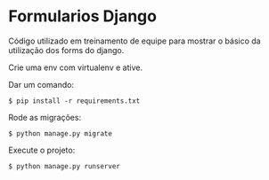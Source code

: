 # Formularios Django

Código utilizado em treinamento de equipe para mostrar o básico da utilização dos forms do django.

Crie uma env com virtualenv e ative.

Dar um comando:
```
$ pip install -r requirements.txt
```
Rode as migrações:
```
$ python manage.py migrate
```
Execute o projeto:
```
$ python manage.py runserver
```
